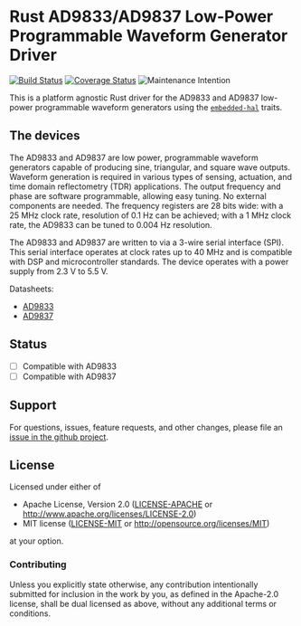 # Rust AD9833/AD9837 Low-Power Programmable Waveform Generator Driver

<!-- TODO
[![crates.io](https://img.shields.io/crates/v/ad983x.svg)](https://crates.io/crates/ad983x)
[![Docs](https://docs.rs/ad983x/badge.svg)](https://docs.rs/ad983x)
-->
[![Build Status](https://travis-ci.org/eldruin/ad983x-rs.svg?branch=master)](https://travis-ci.org/eldruin/ad983x-rs)
[![Coverage Status](https://coveralls.io/repos/github/eldruin/ad983x-rs/badge.svg?branch=master)](https://coveralls.io/github/eldruin/ad983x-rs?branch=master)
![Maintenance Intention](https://img.shields.io/badge/maintenance-actively--developed-brightgreen.svg)

This is a platform agnostic Rust driver for the AD9833 and AD9837 low-power
programmable waveform generators using the [`embedded-hal`] traits.

## The devices

The AD9833 and AD9837 are low power, programmable waveform generators capable of producing sine, triangular, and square wave outputs. Waveform generation is required in various types of sensing, actuation, and time domain reflectometry (TDR) applications. The output frequency and phase are software programmable, allowing easy tuning. No external components are needed. The frequency registers are 28 bits wide: with a 25 MHz clock rate, resolution of 0.1 Hz can be achieved; with a 1 MHz clock rate, the AD9833 can be tuned to 0.004 Hz resolution.

The AD9833 and AD9837 are written to via a 3-wire serial interface (SPI). This serial interface operates at clock rates up to 40 MHz and is compatible with DSP and microcontroller standards. The device operates with a power supply from 2.3 V to 5.5 V.

Datasheets:
- [AD9833](https://www.analog.com/media/en/technical-documentation/data-sheets/ad9833.PDF)
- [AD9837](https://www.analog.com/media/en/technical-documentation/data-sheets/AD9837.PDF)

<!-- Application Note:
TODO
-->
<!-- ## Usage

To use this driver, import this crate and an `embedded_hal` implementation,
then instantiate the appropriate device.

Please find additional examples using hardware in this repository: [driver-examples]

[driver-examples]: https://github.com/eldruin/driver-examples

```rust
TODO
```
-->

## Status

- [ ] Compatible with AD9833
- [ ] Compatible with AD9837

## Support

For questions, issues, feature requests, and other changes, please file an
[issue in the github project](https://github.com/eldruin/ad983x-rs/issues).

## License

Licensed under either of

 * Apache License, Version 2.0 ([LICENSE-APACHE](LICENSE-APACHE) or
   http://www.apache.org/licenses/LICENSE-2.0)
 * MIT license ([LICENSE-MIT](LICENSE-MIT) or
   http://opensource.org/licenses/MIT)

at your option.

### Contributing

Unless you explicitly state otherwise, any contribution intentionally submitted
for inclusion in the work by you, as defined in the Apache-2.0 license, shall
be dual licensed as above, without any additional terms or conditions.

[`embedded-hal`]: https://github.com/rust-embedded/embedded-hal
